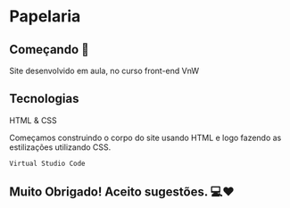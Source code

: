 # Papelaria

## Começando 🚀

Site desenvolvido em aula, no curso front-end VnW

## Tecnologias
HTML & CSS

Começamos construindo o corpo do site usando HTML e logo fazendo as estilizações utilizando CSS.

```
Virtual Studio Code
```

## Muito Obrigado! Aceito sugestões. 💻❤️
